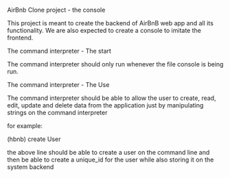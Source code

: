 AirBnb Clone project - the console

This project is meant to create the backend of AirBnB web app and all its functionality. We are also expected to create a console to imitate the frontend. 

The command interpreter - The start

The command interpreter should only run whenever the file console is being run. 

The command interpreter - The Use

The command interpreter should be able to allow the user to create, read, edit, update and delete data from the application just by manipulating strings on the command interpreter

for example:

(hbnb) create User  

the above line should be able to create a user on the command line and then be able to create a unique_id for the user while also storing it on the system backend

